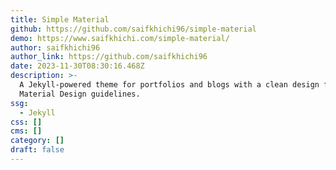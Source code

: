 ```yaml
---
title: Simple Material
github: https://github.com/saifkhichi96/simple-material
demo: https://www.saifkhichi.com/simple-material/
author: saifkhichi96
author_link: https://github.com/saifkhichi96
date: 2023-11-30T08:30:16.468Z
description: >-
  A Jekyll-powered theme for portfolios and blogs with a clean design following
  Material Design guidelines.
ssg:
  - Jekyll
css: []
cms: []
category: []
draft: false
---
```

